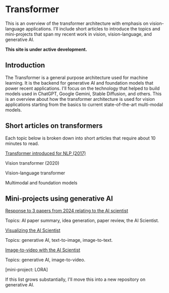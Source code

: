 # Transformer
This is an overview of the transformer architecture with emphasis on vision-language applications. I'll include short articles to introduce the topics and mini-projects that span my recent work in vision, vision-language, and generative AI. 

**This site is under active development.**

## Introduction
The Transformer is a general purpose architecture used for machine learning. It is the backend for generative AI and foundation models that power recent applications. I'll focus on the technology that helped to build models used in ChatGPT, Google Gemini, Stable Diffusion, and others. This is an overview about how the transformer architecture is used for vision applications starting from the basics to current state-of-the-art multi-modal models.

## Short articles on transformers

Each topic below is broken down into short articles that require about 10 minutes to read.

[Transformer introduced for NLP (2017)](https://medium.com/@erikntaylor/transformer-introduced-for-nlp-80c02858064d)

Vision transformer (2020)

Vision-language transformer

Multimodal and foundation models

## Mini-projects using generative AI

[Response to 3 papers from 2024 relating to the AI scientist](https://medium.com/@erikntaylor/review-of-ai-scientist-and-related-2024-papers-by-a-human-scientist-with-help-from-gpt-4o-b53c101943ac)

Topics: AI paper summary, idea generation, paper review, the AI Scientist.

[Visualizing the AI Scientist](https://medium.com/@erikntaylor/visualizing-the-ai-scientist-2aa820ffe1f6)

Topics: generative AI, text-to-image, image-to-text.

[Image-to-video with the AI Scientist]()

Topics: generative AI, image-to-video.


[mini-project: LORA]

If this list grows substantially, I'll move this into a new repository on generative AI.
